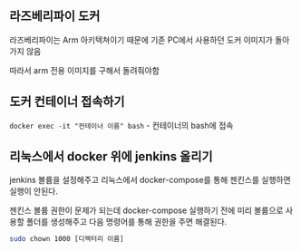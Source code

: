 ## 라즈베리파이 도커
라즈베리파이는 Arm 아키텍쳐이기 때문에 기존 PC에서 사용하던 도커 이미지가 돌아가지 않음

따라서 arm 전용 이미지를 구해서 돌려줘야함

## 도커 컨테이너 접속하기
`docker exec -it "컨테이너 이름" bash` - 컨테이너의 bash에 접속

## 리눅스에서 docker 위에 jenkins 올리기
jenkins 볼륨을 설정해주고 리눅스에서 docker-compose를 통해 젠킨스를 실행하면 실행이 안된다.

젠킨스 볼륨 권한이 문제가 되는데 docker-compose 실행하기 전에 미리 볼륨으로 사용할 폴더를 생성해주고 다음 명령어를 통해 권한을 주면 해결된다.
```bash
sudo chown 1000 [디렉터리 이름]
```
